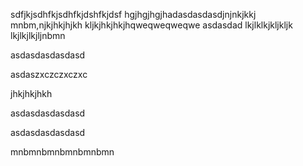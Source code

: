 sdfjkjsdhfkjsdhfkjdshfkjdsf
hgjhgjhgjhadasdasdasdjnjnkjkkj
mnbm,njkjhkjhjkh
kljkjhkjhkjhqweqweqweqwe
asdasdad
lkjlklkjkljkljk
lkjlkjlkjljnbmn

asdasdasdasdasd

asdaszxczczxczxc

jhkjhkjhkh

asdasdasdasdasd

asdasdasdasdasd

mnbmnbmnbmnbmnbmn